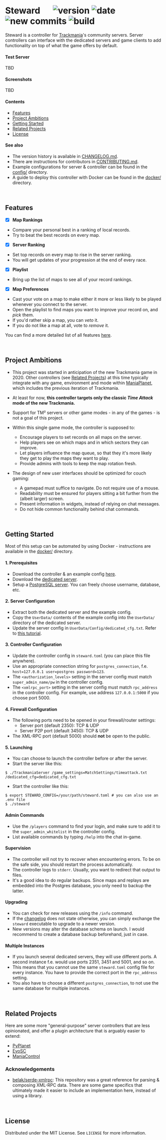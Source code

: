 # Steward &emsp; ![version][badge-version] ![date][badge-date] ![new commits][badge-commits] ![build][badge-build]

[badge-version]: https://img.shields.io/github/v/release/timwie/steward?include_prereleases&style=flat-square
[badge-date]: https://img.shields.io/github/release-date-pre/timwie/steward?style=flat-square
[badge-commits]: https://img.shields.io/github/commits-since/timwie/steward/latest?include_prereleases&label=commits%20since&style=flat-square
[badge-build]: https://img.shields.io/github/workflow/status/timwie/steward/CI?style=flat-square

Steward is a controller for [Trackmania]'s community servers.
Server controllers can interface with the dedicated servers and game clients
to add functionality on top of what the game offers by default.

#### Test Server
TBD

#### Screenshots
TBD

#### Contents
- [Features](#features)
- [Project Ambitions](#project-ambitions)
- [Getting Started](#getting-started)
- [Related Projects](#related-projects)
- [License](#license)

#### See also
- The version history is available in [CHANGELOG.md](CHANGELOG.md).
- There are instructions for contributors in [CONTRIBUTING.md](CONTRIBUTING.md).
- Example configurations for server & controller can be found in the
  [config/](/config) directory.
- A guide to deploy this controller with Docker can be found in the
  [docker/](/docker) directory.

<br>

## Features
- [x] **Map Rankings**
 - Compare your personal best in a ranking of local records.
 - Try to beat the best records on every map.
- [x] **Server Ranking**
 - Set top records on every map to rise in the server ranking.
 - You will get updates of your progression at the end of every race.
- [x] **Playlist**
 - Bring up the list of maps to see all of your record rankings.
- [x] **Map Preferences**
 - Cast your vote on a map to make either it more or less likely
   to be played whenever you connect to the server.
 - Open the playlist to find maps you want to improve your record on,
   and *pick* them.
 - If you'd rather skip a map, you can *veto* it.
 - If you do not like a map at all, vote to *remove* it.

You can find a more detailed list of all features [here](CHANGELOG.md).

<br>

## Project Ambitions
- This project was started in anticipation of the new Trackmania game in 2020.
  Other controllers (see [Related Projects](#related-projects)) at this time
  typically integrate with any game, environment and mode within [ManiaPlanet],
  which includes the previous iteration of Trackmania.
  
- At least for now, **this controller targets only the classic *Time Attack* mode of
  the new Trackmania.**
  
- Support for TM² servers or other game modes - in any of the games -
  is not a goal of this project.
  
- Within this single game mode, the controller is supposed to: 
  - Encourage players to set records on all maps on the server.
  - Help players see on which maps and in which sectors they can improve.
  - Let players influence the map queue, so that they it's more likely they get
    to play the maps they want to play.
  - Provide admins with tools to keep the map rotation fresh.
  
- The design of new user interfaces should be optimized for couch gaming:
  - A gamepad must suffice to navigate. Do not require use of a mouse.
  - Readability must be ensured for players sitting a bit further from the
    (albeit larger) screen.
  - Present information in widgets, instead of relying on chat messages.
  - Do not hide common functionality behind chat commands.

<br>

## Getting Started
Most of this setup can be automated by using Docker -
instructions are available in the [docker/](/docker) directory.

#### 1. Prerequisites
- Download the controller & an example config [here](https://github.com/timwie/steward/releases).
- Download the [dedicated server].
- Setup a [PostgreSQL server]. You can freely choose username, database, etc.

#### 2. Server Configuration
- Extract both the dedicated server and the example config.
- Copy the `UserData/` contents of the example config into the `UserData/` directory of the dedicated server.
- Update the server config in `UserData/Config/dedicated_cfg.txt`. Refer to [this tutorial].

#### 3. Controller Configuration
- Update the controller config in `steward.toml` (you can place this file anywhere).
- Use an appropriate connection string for `postgres_connection`, f.e. `host=127.0.0.1 user=postgres password=123`.
- The `<authorization_levels>` setting in the server config must match `super_admin_name/pw` in the controller config.
- The `<xmlrpc_port>` setting in the server config must match `rpc_address` in the controller config.
  For example, use address `127.0.0.1:5000` if you choose port 5000.

#### 4. Firewall Configuration
- The following ports need to be opened in your firewall/router settings:
  - Server port (default 2350): TCP & UDP
  - Server P2P port (default 3450): TCP & UDP
- The XML-RPC port (default 5000) should **not** be open to the public.

#### 5. Launching
- You can choose to launch the controller before or after the server.
- Start the server like this:
```
$ ./TrackmaniaServer /game_settings=MatchSettings/timeattack.txt /dedicated_cfg=dedicated_cfg.txt
```
- Start the controller like this:
```
$ export STEWARD_CONFIG=/your/path/steward.toml # you can also use an .env file
$ ./steward
```

#### Admin Commands
- Use the `/players` command to find your login, and make sure to add it to
  the `super_admin_whitelist` in the controller config.
- List available commands by typing `/help` into the chat in-game.

#### Supervision
- The controller will not try to recover when encountering errors.
  To be on the safe side, you should restart the process automatically.
- The controller logs to `stderr`. Usually, you want to redirect that output to files.
- It's a good idea to do regular backups. Since maps and replays are embedded into
  the Postgres database, you only need to backup the latter. 

#### Upgrading
- You can check for new releases using the `/info` command.
- If the [changelog](CHANGELOG.md) does not state otherwise,
  you can simply exchange the `steward` executable to upgrade to a newer version.
- New versions may alter the database schema on launch.
  I would recommend to create a database backup beforehand, just in case.

#### Multiple Instances
- If you launch several dedicated servers, they will use different ports.
  A second instance f.e. would use ports 2351, 3451 and 5001, and so on.
- This means that you cannot use the same `steward.toml` config file for
  every instance. You have to provide the correct port in the `rpc_address`
  setting.
- You also have to choose a different `postgres_connection`, to not use the
  same database for multiple instances.

<br>

## Related Projects
Here are some more "general-purpose" server controllers that are less opinionated,
and offer a plugin architecture that is arguably easier to extend:
- [PyPlanet]
- [EvoSC]
- [ManiaControl]

### Acknowledgements
- [belak/serde-xmlrpc]: This repository was a great reference
  for parsing & composing XML-RPC data. There are some game
  specifics that ultimately made it easier to include an implementation
  here, instead of using a library.

<br>

## License
Distributed under the MIT License. See `LICENSE` for more information.


[Dedicated Server]: http://files.v04.maniaplanet.com/server/TrackmaniaServer_Latest.zip
[PostgreSQL server]: https://www.postgresql.org/download/
[this tutorial]: https://forums.ubisoft.com/showthread.php/2242192-Tutorial-Trackmania-2020-Dedicated-Server

[Issues]: /issues

[Trackmania]: https://trackmania.com/
[ManiaPlanet]: https://www.maniaplanet.com/
[Dedimania]: http://dedimania.net/tmstats/
[Exchange]: https://trackmania.exchange/

[ManiaControl]: https://github.com/ManiaControl/ManiaControl
[PyPlanet]: https://github.com/PyPlanet/PyPlanet
[EvoSC]: https://github.com/EvoTM/EvoSC

[belak/serde-xmlrpc]: https://github.com/belak/serde-xmlrpc
